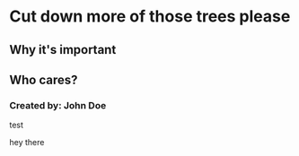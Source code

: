 # Cut down more of those trees please

## Why it's important

## Who cares?

### Created by: John Doe

test

hey there